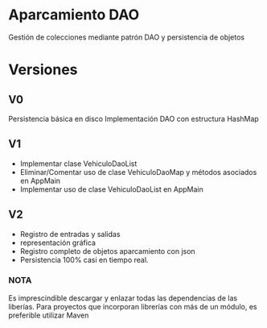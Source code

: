 # Aparcamiento DAO
Gestión de colecciones mediante patrón DAO y persistencia de objetos

# Versiones
## V0
Persistencia básica en disco 
Implementación DAO con estructura HashMap
## V1 

* Implementar clase VehiculoDaoList
* Eliminar/Comentar uso de clase VehiculoDaoMap y métodos asociados en AppMain
* Implementar uso de clase VehiculoDaoList en AppMain

## V2

* Registro de entradas y salidas
* representación gráfica
* Registro completo de objetos aparcamiento con json
* Persistencia 100% casi en tiempo real.

### NOTA

Es imprescindible descargar y enlazar todas las dependencias de las liberías.
Para proyectos que incorporan librerías con más de un módulo, es preferible utilizar Maven
  
